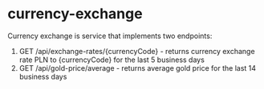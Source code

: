 # currency-exchange
Currency exchange is service that implements two endpoints:
  1. GET /api/exchange-rates/{currencyCode} - returns currency exchange rate PLN to {currencyCode} for the last 5 business days
  2. GET /api/gold-price/average - returns average gold price for the last 14 business days
